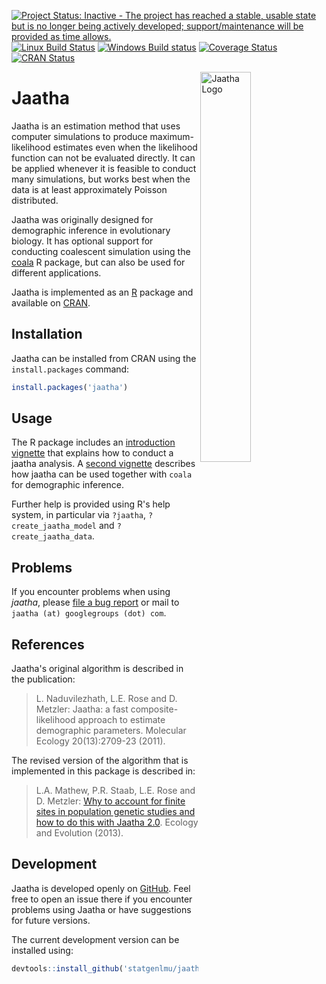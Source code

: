 [![Project Status: Inactive - The project has reached a stable, usable state but is no longer being actively developed; support/maintenance will be provided as time allows.](http://www.repostatus.org/badges/latest/inactive.svg)](http://www.repostatus.org/#inactive)
[![Linux Build Status](https://travis-ci.org/statgenlmu/jaatha.svg?branch=master)](https://travis-ci.org/statgenlmu/jaatha) 
[![Windows Build status](https://ci.appveyor.com/api/projects/status/g4adpum1pkyn7ajn/branch/master?svg=true)](https://ci.appveyor.com/project/paulstaab/jaatha/branch/master)
[![Coverage Status](https://coveralls.io/repos/statgenlmu/jaatha/badge.svg?branch=master&service=github)](https://coveralls.io/github/statgenlmu/jaatha?branch=master)
[![CRAN Status](http://www.r-pkg.org/badges/version/jaatha)](https://cran.r-project.org/package=jaatha)

<img align="right" alt="Jaatha Logo" width="40%" height="40%" src="https://raw.githubusercontent.com/statgenlmu/jaatha/master/misc/logo.png">


Jaatha
======

Jaatha is an estimation method that uses computer simulations to produce
maximum-likelihood estimates even when the likelihood function can not be
evaluated directly. It can be applied whenever it is feasible to conduct many
simulations, but works best when the data is at least approximately Poisson
distributed.

Jaatha was originally designed for demographic inference in evolutionary
biology. It has optional support for conducting coalescent simulation using
the [coala](https://github.com/statgenlmu/coala) R package, but can also be 
used for different applications.

Jaatha is implemented as an [R](https://www.r-project.org) package and available on
[CRAN](https://cran.r-project.org/package=jaatha).



Installation
------------

Jaatha can be installed from CRAN using the `install.packages` command:

```R
install.packages('jaatha')
```


Usage
-----

The R package includes an 
[introduction vignette](https://cran.r-project.org/web/packages/jaatha/vignettes/jaatha-intro.html) 
that explains how to conduct a jaatha analysis. 
A [second vignette](https://cran.r-project.org/web/packages/jaatha/vignettes/jaatha-evolution.html) 
describes how jaatha can be used together with `coala` for demographic inference.

Further help is provided using R's help system, in particular via `?jaatha`,
`?create_jaatha_model` and `?create_jaatha_data`.


Problems
--------
If you encounter problems when using _jaatha_, please 
[file a bug report](https://github.com/statgenlmu/jaatha/issues) or mail to
`jaatha (at) googlegroups (dot) com`.


References
----------

Jaatha's original algorithm is described in the publication:

> L. Naduvilezhath, L.E. Rose and D. Metzler:
> Jaatha: a fast composite-likelihood approach to estimate demographic 
> parameters. Molecular Ecology 20(13):2709-23 (2011).

The revised version of the algorithm that is implemented in this package 
is described in:

> L.A. Mathew, P.R. Staab, L.E. Rose and D. Metzler:
> [Why to account for finite sites in population genetic studies and 
> how to do this with Jaatha 2.0](http://onlinelibrary.wiley.com/doi/10.1002/ece3.722/abstract). 
> Ecology and Evolution (2013).



Development
-----------

Jaatha is developed openly on [GitHub](https://github.com/statgenlmu/jaatha). 
Feel free to open an issue there if you encounter problems using Jaatha or 
have suggestions for future versions.

The current development version can be installed using:

```R
devtools::install_github('statgenlmu/jaatha')
```

